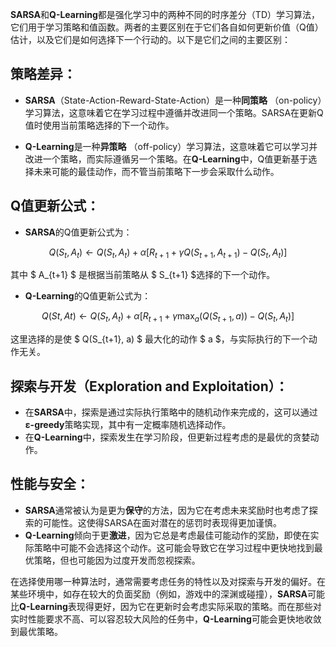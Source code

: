 **SARSA**和**Q-Learning**都是强化学习中的两种不同的时序差分（TD）学习算法，它们用于学习策略和值函数。两者的主要区别在于它们各自如何更新价值（Q值）估计，以及它们是如何选择下一个行动的。以下是它们之间的主要区别：

## 策略差异：

- **SARSA**（State-Action-Reward-State-Action）是一种**同策略**
  （on-policy）学习算法，这意味着它在学习过程中遵循并改进同一个策略。SARSA在更新Q值时使用当前策略选择的下一个动作。

- **Q-Learning**是一种**异策略**
  （off-policy）学习算法，这意味着它可以学习并改进一个策略，而实际遵循另一个策略。在**Q-Learning**中，Q值更新基于选择未来可能的最佳动作，而不管当前策略下一步会采取什么动作。

## Q值更新公式：

- **SARSA**的Q值更新公式为：

$$ Q(S_t, A_t) \leftarrow Q(S_t, A_t) + \alpha [ R_{t+1} + \gamma Q(S_{t+1}, A_{t+1}) - Q(S_t, A_t) ] $$

其中 $ A_{t+1} $ 是根据当前策略从 $ S_{t+1} $选择的下一个动作。

- **Q-Learning**的Q值更新公式为：

$$ Q(St, At) \leftarrow Q(S_t, A_t) + \alpha [R_{t+1} + \gamma \max_a(Q(S_{t+1}, a)) - Q(S_t, A_t)] $$ 

这里选择的是使 $ Q(S_{t+1}, a) $ 最大化的动作 $ a $，与实际执行的下一个动作无关。

## 探索与开发（Exploration and Exploitation）：

- 在**SARSA**中，探索是通过实际执行策略中的随机动作来完成的，这可以通过**ε-greedy**策略实现，其中有一定概率随机选择动作。
- 在**Q-Learning**中，探索发生在学习阶段，但更新过程考虑的是最优的贪婪动作。

## 性能与安全：

- **SARSA**通常被认为是更为**保守**的方法，因为它在考虑未来奖励时也考虑了探索的可能性。这使得SARSA在面对潜在的惩罚时表现得更加谨慎。
- **Q-Learning**倾向于更**激进**，因为它总是考虑最佳可能动作的奖励，即使在实际策略中可能不会选择这个动作。这可能会导致它在学习过程中更快地找到最优策略，但也可能因为过度开发而忽视探索。

在选择使用哪一种算法时，通常需要考虑任务的特性以及对探索与开发的偏好。在某些环境中，如存在较大的负面奖励（例如，游戏中的深渊或碰撞），**SARSA**可能比**Q-Learning**表现得更好，因为它在更新时会考虑实际采取的策略。而在那些对实时性能要求不高、可以容忍较大风险的任务中，**Q-Learning**可能会更快地收敛到最优策略。